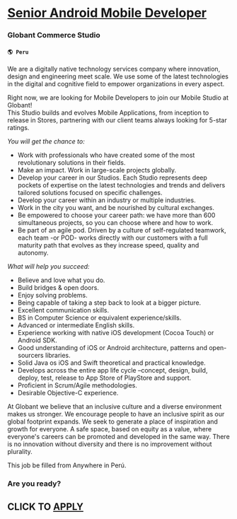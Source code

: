 # [Senior Android Mobile Developer](https://www.remotewlb.com/apply/senior-android-mobile-developer-39664)  
### Globant Commerce Studio  
#### `🌎 Peru`  

We are a digitally native technology services company where innovation, design and engineering meet scale. We use some of the latest technologies in the digital and cognitive field to empower organizations in every aspect.  
  
Right now, we are looking for Mobile Developers to join our Mobile Studio at Globant!  
This Studio builds and evolves Mobile Applications, from inception to release in Stores, partnering with our client teams always looking for 5-star ratings.  
  
 _You will get the chance to:_

  * Work with professionals who have created some of the most revolutionary solutions in their fields.
  * Make an impact. Work in large-scale projects globally.
  * Develop your career in our Studios. Each Studio represents deep pockets of expertise on the latest technologies and trends and delivers tailored solutions focused on specific challenges.
  * Develop your career within an industry or multiple industries.
  * Work in the city you want, and be nourished by cultural exchanges.
  * Be empowered to choose your career path: we have more than 600 simultaneous projects, so you can choose where and how to work.
  * Be part of an agile pod. Driven by a culture of self-regulated teamwork, each team -or POD- works directly with our customers with a full maturity path that evolves as they increase speed, quality and autonomy.

 _What will help you succeed:_

  * Believe and love what you do.
  * Build bridges & open doors.
  * Enjoy solving problems.
  * Being capable of taking a step back to look at a bigger picture.
  * Excellent communication skills.
  * BS in Computer Science or equivalent experience/skills.
  * Advanced or intermediate English skills.
  * Experience working with native iOS development (Cocoa Touch) or Android SDK.
  * Good understanding of iOS or Android architecture, patterns and open-sourcers libraries.
  * Solid Java os iOS and Swift theoretical and practical knowledge.
  * Develops across the entire app life cycle –concept, design, build, deploy, test, release to App Store of PlayStore and support.
  * Proficient in Scrum/Agile methodologies.
  * Desirable Objective-C experience.

At Globant we believe that an inclusive culture and a diverse environment makes us stronger. We encourage people to have an inclusive spirit as our global footprint expands. We seek to generate a place of inspiration and growth for everyone. A safe space, based on equity as a value, where everyone's careers can be promoted and developed in the same way. There is no innovation without diversity and there is no improvement without plurality.  
  
This job be filled from Anywhere in Perú.

### Are you ready?

  
## CLICK TO [APPLY](https://www.remotewlb.com/apply/senior-android-mobile-developer-39664)

